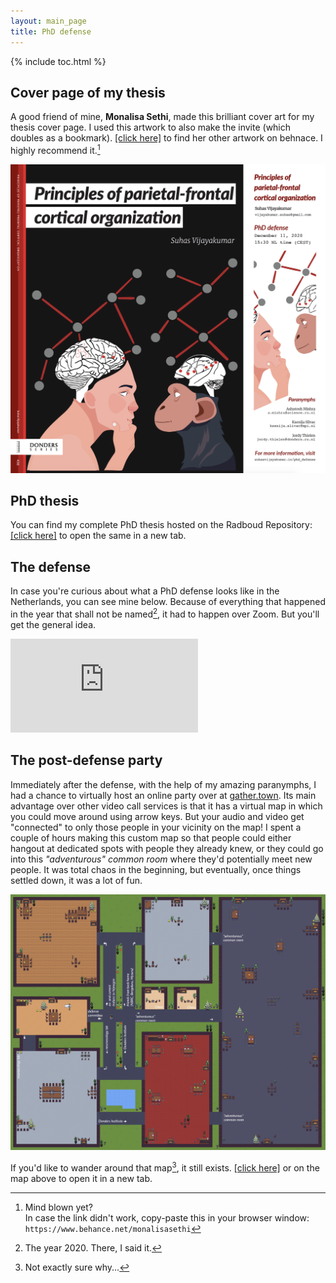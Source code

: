 ```yaml
---
layout: main_page
title: PhD defense
---
```

{% include toc.html %}

## Cover page of my thesis
A good friend of mine, **Monalisa Sethi**, made this brilliant cover art for my thesis cover page. I used this artwork to also make the invite (which doubles as a bookmark). [[click here]](https://www.behance.net/monalisasethi) to find her other artwork on behnace. I highly recommend it.[^1]

[^1]: Mind blown yet? <br> In case the link didn't work, copy-paste this in your browser window: `https://www.behance.net/monalisasethi`

<img src="/assets/cover_and_invite.png" class="image-responsive">

## PhD thesis
You can find my complete PhD thesis hosted on the Radboud Repository: <a target="_blank" href="https://repository.ubn.ru.nl/bitstream/handle/2066/226799/226799.pdf?sequence=1">[click here]</a> to open the same in a new tab.

## The defense
In case you're curious about what a PhD defense looks like in the Netherlands, you can see mine below. Because of everything that happened in the year that shall not be named[^2], it had to happen over Zoom. But you'll get the general idea.

<div class="video-responsive">
<iframe src="https://www.youtube.com/embed/nlTvi49luaE" frameborder="0" allow="accelerometer; autoplay; encrypted-media; gyroscope; picture-in-picture" allowfullscreen></iframe>
</div>

[^2]: The year 2020. There, I said it.

## The post-defense party
Immediately after the defense, with the help of my amazing paranymphs, I had a chance to virtually host an online party over at [gather.town](https://gather.town/). Its main advantage over other video call services is that it has a virtual map in which you could move around using arrow keys. But your audio and video get "connected" to only those people in your vicinity on the map! I spent a couple of hours making this custom map so that people could either hangout at dedicated spots with people they already knew, or they could go into this _"adventurous" common room_ where they'd potentially meet new people. It was total chaos in the beginning, but eventually, once things settled down, it was a lot of fun.

<a target="_blank" href="https://gather.town/app/r2VHMalSSXmjZsrQ/Suhas's%20postdefense%20party">
<img src="/assets/post_defense_party_gather_town.png" class="image-responsive">
</a>

If you'd like to wander around that map[^3], it still exists. <a target="_blank" href="https://gather.town/app/r2VHMalSSXmjZsrQ/Suhas's%20postdefense%20party">[click here]</a> or on the map above to open it in a new tab.

[^3]: Not exactly sure why...
